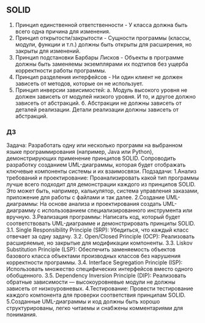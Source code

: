 ## SOLID
1. Принцип единственной ответственности - У класса должна быть всего одна причина для изменения.
2. Принцип открытости/закрытости - Сущности программы (классы, модули, функции и т.п.) должны быть открыты для расширения, но закрыты для изменений.
3. Принцип подстановки Барбары Лисков - Объекты в программе должны быть заменяемы экземплярами их подтипов без ущерба корректности работы программы.
4. Принцип разделения интерфейсов - Ни один клиент не должен зависеть от методов, которые он не использует.
5. Принцип инверсии зависимостей:
    a. Модуль высокого уровня не должен зависеть от модулей низкого уровня. И то, и другое должно зависеть от абстракций. 
    б. Абстракции не должны зависеть от деталей реализации. Детали реализации должны зависеть от абстракций.

### ДЗ
Задача:
Разработать одну или несколько программ на выбранном языке программирования (например, Java или Python), демонстрирующих применение принципов SOLID. Сопроводить разработку созданием UML-диаграммы, которая будет отображать ключевые компоненты системы и их взаимосвязи.
Подзадачи:
1.Анализ требований и проектирование: Проанализировать какой тип программы лучше всего подходит для демонстрации каждого из принципов SOLID. Это может быть, например, калькулятор, система управления заказами, приложение для работы с файлами и так далее.
2.Создание UML-диаграммы: На основе анализа и проектирования создать UML-диаграмму с использованием специализированного инструмента или вручную.
3.Реализация программы: Написать код, который будет соответствовать UML-диаграмме и демонстрировать принципы SOLID.
3.1. Single Responsibility Principle (SRP): Убедиться, что каждый класс отвечает за одну задачу.
3.2. Open/Closed Principle (OCP): Реализовать расширяемые, но закрытые для модификации компоненты.
3.3. Liskov Substitution Principle (LSP): Обеспечить заменяемость объектов базового класса объектами производных классов без нарушения корректности программы.
3.4. Interface Segregation Principle (ISP): Использовать множество специфических интерфейсов вместо одного обобщенного.
3.5. Dependency Inversion Principle (DIP): Реализовать обратные зависимости — высокоуровневые модули не должны зависеть от низкоуровневых.
4.Тестирование: Провести тестирование каждого компонента для проверки соответствия принципам SOLID.
5.Созданные UML-диаграммы и код должны быть хорошо структурированы, легко читаемы и снабжены комментариями для понимания.